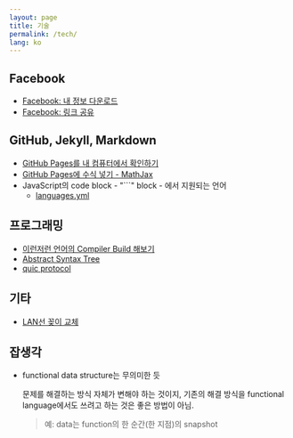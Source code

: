 ```yaml
---
layout: page
title: 기술
permalink: /tech/
lang: ko
---
```


## Facebook

- [Facebook: 내 정보 다운로드](facebook_download_my_information.md)
- [Facebook: 링크 공유](facebook_share_link.md)

## GitHub, Jekyll, Markdown

- [GitHub Pages를 내 컴퓨터에서 확인하기](setup_jekyll_for_github_pages.md)
- [GitHub Pages에 수식 넣기 - MathJax](mathjax_with_jekyll.md)
- JavaScript의 code block - "```" block - 에서 지원되는 언어
  - [languages.yml](https://github.com/github/linguist/blob/master/lib/linguist/languages.yml)

## 프로그래밍

- [이런저런 언어의 Compiler Build 해보기](build_compilers.md)
- [Abstract Syntax Tree](abstract_syntax_tree.md)
- [quic protocol](quic_protocol.md)

## 기타

- [LAN선 꽂이 교체](network_wall_face_plate.md)

## 잡생각

- functional data structure는 무의미한 듯

  문제를 해결하는 방식 자체가 변해야 하는 것이지, 기존의 해결 방식을 functional language에서도 쓰려고 하는 것은 좋은 방법이 아님.
  > 예: data는 function의 한 순간(한 지점)의 snapshot
